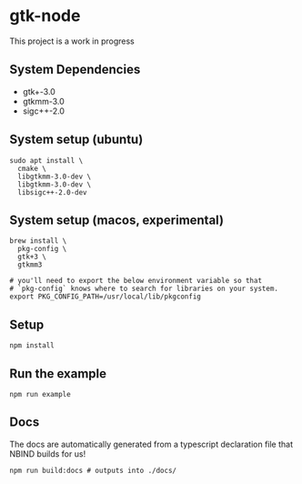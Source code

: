 # gtk-node

This project is a work in progress

## System Dependencies
- gtk+-3.0
- gtkmm-3.0
- sigc++-2.0

## System setup (ubuntu)
```
sudo apt install \
  cmake \
  libgtkmm-3.0-dev \
  libgtkmm-3.0-dev \
  libsigc++-2.0-dev
```

## System setup (macos, experimental)
```
brew install \
  pkg-config \
  gtk+3 \
  gtkmm3

# you'll need to export the below environment variable so that
# `pkg-config` knows where to search for libraries on your system.
export PKG_CONFIG_PATH=/usr/local/lib/pkgconfig
```

## Setup
```
npm install
```

## Run the example
```
npm run example
```

## Docs
The docs are automatically generated from a typescript declaration file that NBIND builds for us!
```
npm run build:docs # outputs into ./docs/
```

